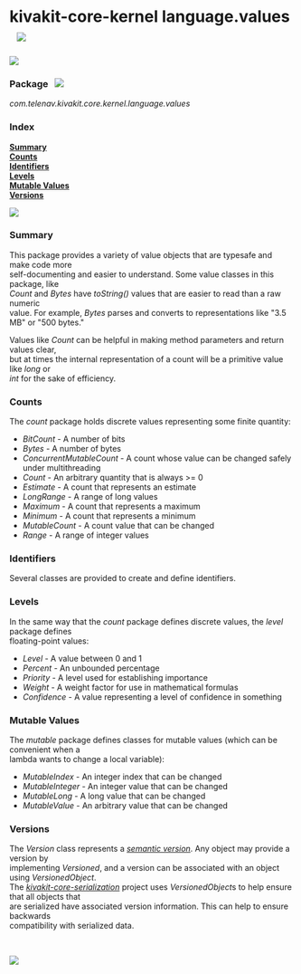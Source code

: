# kivakit-core-kernel language.values &nbsp; ![](https://telenav.github.io/telenav-assets/images/icons/value-48.png)

![](https://telenav.github.io/telenav-assets/images/separators/horizontal-line.png)

### Package &nbsp; ![](https://telenav.github.io/telenav-assets/images/icons/box-24.png)

*com.telenav.kivakit.core.kernel.language.values*

### Index

[**Summary**](#summary)  
[**Counts**](#counts)  
[**Identifiers**](#identifiers)  
[**Levels**](#levels)  
[**Mutable Values**](#mutable-values)  
[**Versions**](#versions)

![](https://telenav.github.io/telenav-assets/images/separators/horizontal-line.png)

### Summary <a name="summary"></a>

This package provides a variety of value objects that are typesafe and make code more    
self-documenting and easier to understand. Some value classes in this package, like  
*Count* and *Bytes* have *toString()* values that are easier to read than a raw numeric  
value. For example, *Bytes* parses and converts to representations like "3.5 MB" or "500 bytes."

Values like *Count* can be helpful in making method parameters and return values clear,  
but at times the internal representation of a count will be a primitive value like *long* or  
*int* for the sake of efficiency.

### Counts <a name="counts"></a>

The *count* package holds discrete values representing some finite quantity:

* *BitCount* - A number of bits
* *Bytes* - A number of bytes
* *ConcurrentMutableCount* - A count whose value can be changed safely under multithreading
* *Count* - An arbitrary quantity that is always >= 0
* *Estimate* - A count that represents an estimate
* *LongRange* - A range of long values
* *Maximum* - A count that represents a maximum
* *Minimum* - A count that represents a minimum
* *MutableCount* - A count value that can be changed
* *Range* - A range of integer values

### Identifiers <a name="identifiers"></a>

Several classes are provided to create and define identifiers.

### Levels <a name="levels"></a>

In the same way that the *count* package defines discrete values, the *level* package defines  
floating-point values:

* *Level* - A value between 0 and 1
* *Percent* - An unbounded percentage
* *Priority* - A level used for establishing importance
* *Weight* - A weight factor for use in mathematical formulas
* *Confidence* - A value representing a level of confidence in something

### Mutable Values <a name="mutable-values"></a>

The *mutable* package defines classes for mutable values (which can be convenient when a  
lambda wants to change a local variable):

* *MutableIndex* - An integer index that can be changed
* *MutableInteger* - An integer value that can be changed
* *MutableLong* - A long value that can be changed
* *MutableValue* - An arbitrary value that can be changed

### Versions <a name="versions"></a>

The *Version* class represents a [*semantic version*](https://semver.org). Any object may provide a version by   
implementing *Versioned*, and a version can be associated with an object using *VersionedObject*.  
The [*kivakit-core-serialization*](../../../kivakit-core/serialization/README.md) project uses *VersionedObject*s to help ensure that all objects that  
are serialized have associated version information. This can help to ensure backwards  
compatibility with serialized data.

<br/>

![](https://telenav.github.io/telenav-assets/images/separators/horizontal-line.png)
